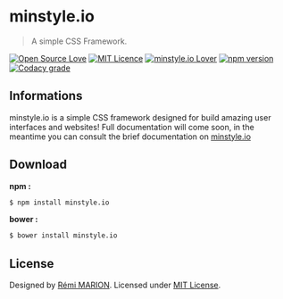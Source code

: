 # minstyle.io

> A simple CSS Framework.

[![Open Source Love](https://badges.frapsoft.com/os/v1/open-source.svg?v=103)](https://github.com/Airmime/ReaDAT)
[![MIT Licence](https://badges.frapsoft.com/os/mit/mit.svg?v=103)](https://opensource.org/licenses/mit-license.php)
[![minstyle.io Lover](https://img.shields.io/badge/minstyle.io-Lover-eb5a82.svg)](https://minstyle.io)
[![npm version](https://badge.fury.io/js/minstyle.io.svg)](https://badge.fury.io/js/minstyle.io)
[![Codacy grade](https://img.shields.io/codacy/grade/e27821fb6289410b8f58338c7e0bc686.svg)](https://app.codacy.com/project/Airmime/minstyle.io/dashboard)

## Informations
minstyle.io is a simple CSS framework designed for build amazing user interfaces and websites! Full documentation will come soon, in the meantime you can consult the brief documentation on [minstyle.io](https://minstyle.io) 

## Download

**npm :**

```sh
$ npm install minstyle.io
```

**bower :**

```sh
$ bower install minstyle.io
```

## License

Designed by [Rémi MARION](https://remi-marion.fr). Licensed under [MIT License](https://github.com/Airmime/minstyle.io/blob/master/LICENSE).

